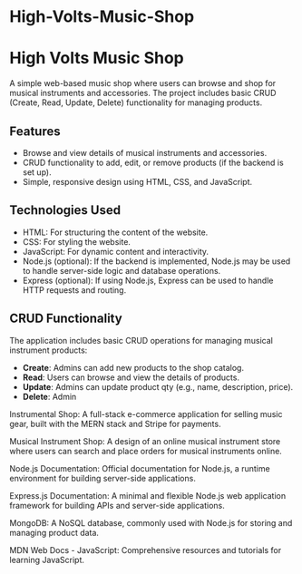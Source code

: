 # High-Volts-Music-Shop

# High Volts Music Shop

A simple web-based music shop where users can browse and shop for musical instruments and accessories. The project includes basic CRUD (Create, Read, Update, Delete) functionality for managing products.

## Features

- Browse and view details of musical instruments and accessories.
- CRUD functionality to add, edit, or remove products (if the backend is set up).
- Simple, responsive design using HTML, CSS, and JavaScript.

## Technologies Used

- HTML: For structuring the content of the website.
- CSS: For styling the website.
- JavaScript: For dynamic content and interactivity.
- Node.js (optional): If the backend is implemented, Node.js may be used to handle server-side logic and database operations.
- Express (optional): If using Node.js, Express can be used to handle HTTP requests and routing.

## CRUD Functionality

The application includes basic CRUD operations for managing musical instrument products:

- **Create**: Admins can add new products to the shop catalog.
- **Read**: Users can browse and view the details of products.
- **Update**: Admins can update product qty (e.g., name, description, price).
- **Delete**: Admin


Instrumental Shop: A full-stack e-commerce application for selling music gear, built with the MERN stack and Stripe for payments.

Musical Instrument Shop: A design of an online musical instrument store where users can search and place orders for musical instruments online.

Node.js Documentation: Official documentation for Node.js, a runtime environment for building server-side applications.

Express.js Documentation: A minimal and flexible Node.js web application framework for building APIs and server-side applications.

MongoDB: A NoSQL database, commonly used with Node.js for storing and managing product data.

MDN Web Docs - JavaScript: Comprehensive resources and tutorials for learning JavaScript.

